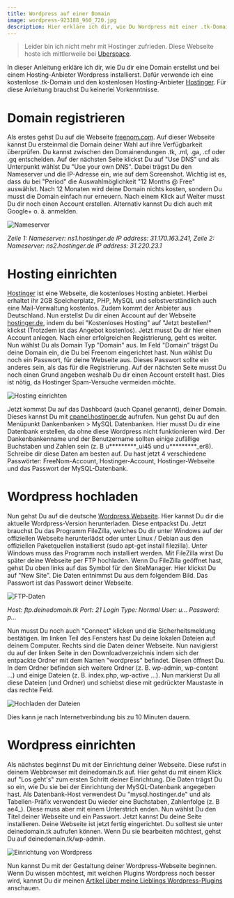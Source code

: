 ```yaml
---
title: Wordpress auf einer Domain
image: wordpress-923188_960_720.jpg
description: Hier erkläre ich dir, wie Du Wordpress mit einer .tk-Domain einrichtet. Dafür verwenden wir freenom zur Domainregistrierung und Hostinger als Webhoster.
---
```


> Leider bin ich nicht mehr mit Hostinger zufrieden. Diese Webseite hoste ich mittlerweile bei [Uberspace](https://blog.lucas-hild.de/2017/03/uberspace/).

In dieser Anleitung erkläre ich dir, wie Du dir eine Domain erstellst und bei einem Hosting-Anbieter Wordpress installierst. Dafür verwende ich eine kostenlose .tk-Domain und den kostenlosen Hosting-Anbieter [Hostinger](http://hostinger.de). Für diese Anleitung brauchst Du keinerlei Vorkenntnisse.

# Domain registrieren

Als erstes gehst Du auf die Webseite [freenom.com](http://www.freenom.com/). Auf dieser Webseite kannst Du ersteinmal die Domain deiner Wahl auf ihre Verfügbarkeit überprüfen. Du kannst zwischen den Domainendungen .tk, .ml, .ga, .cf oder .gq entscheiden. Auf der nächsten Seite klickst Du auf "Use DNS" und als Unterpunkt wählst Du "Use your own DNS". Dabei trägst Du den Nameserver und die IP-Adresse ein, wie auf dem Screenshot. Wichtig ist es, dass du bei "Period" die Auswahlmöglichkeit "12 Months @ Free" auswählst. Nach 12 Monaten wird deine Domain nichts kosten, sondern Du musst die Domain einfach nur erneuern. Nach einem Klick auf Weiter musst Du dir noch einen Account erstellen. Alternativ kannst Du dich auch mit Google+ o. ä. anmelden.

![Nameserver](01.png)

*Zeile 1: Nameserver: ns1.hostinger.de IP address: 31.170.163.241, Zeile 2: Nameserver: ns2.hostinger.de IP address: 31.220.23.1*

# Hosting einrichten

[Hostinger](http://api.hostinger.de/redir/17957423) ist eine Webseite, die kostenloses Hosting anbietet. Hierbei erhaltet ihr 2GB Speicherplatz, PHP, MySQL und selbstverständlich auch eine Mail-Verwaltung kostenlos. Zudem kommt der Anbieter aus Deutschland. Nun erstellst Du dir einen Account auf der Webseite [hostinger.de](http://api.hostinger.de/redir/17957423), indem du bei "Kostenloses Hosting" auf "Jetzt bestellen!" klickst (Trotzdem ist das Angebot kostenlos). Jetzt musst Du dir hier einen Account anlegen. Nach einer erfolgreichen Registrierung, geht es weiter. Nun wählst Du als Domain Typ "Domain" aus. Im Feld "Domain" trägst Du deine Domain ein, die Du bei Freenom eingerichtet hast. Nun wählst Du noch ein Passwort, für deine Webseite aus. Dieses Passwort sollte ein anderes sein, als das für die Registrierung. Auf der nächsten Seite musst Du noch einen Grund angeben weshalb Du dir einen Account erstellt hast. Dies ist nötig, da Hostinger Spam-Versuche vermeiden möchte.

![Hosting einrichten](02.png)

Jetzt kommst Du auf das Dashboard (auch Cpanel genannt), deiner Domain. Dieses kannst Du mit [cpanel.hostinger.de](http://cpanel.hostinger.de) aufrufen. Nun gehst Du auf den Menüpunkt Dankenbanken > MySQL Datenbanken. Hier musst Du dir eine Datenbank erstellen, da ohne diese Wordpress nicht funktionieren wird. Der Dankenbankenname und der Benutzername sollten einige zufällige Buchstaben und Zahlen sein (z. B u\*\*\*\*\*\*\*\*\*\_ui45 und u\*\*\*\*\*\*\*\*\*\_er8). Schreibe dir diese Daten am besten auf. Du hast jetzt 4 verschiedene Passwörter: FreeNom-Account, Hostinger-Account, Hostinger-Webseite und das Passwort der MySQL-Datenbank.

# Wordpress hochladen

Nun gehst Du auf die deutsche [Wordpress Webseite](https://de.wordpress.org/). Hier kannst Du dir die aktuelle Wordpress-Version herunterladen. Diese entpackst Du. Jetzt brauchst Du das Programm FileZilla, welches Du dir unter Windows auf der offiziellen Webseite herunterlädst oder unter Linux / Debian aus den offiziellen Paketquellen installierst (sudo apt-get install filezilla). Unter Windows muss das Programm noch installiert werden. Mit FileZilla wirst Du später deine Webseite per FTP hochladen. Wenn Du FileZilla geöffnet hast, gehst Du oben links auf das Symbol für den SiteManager. Hier klickst Du auf "New Site". Die Daten entnimmst Du aus dem folgendem Bild. Das Passwort ist das Passwort deiner Webseite.

![FTP-Daten](03.png)

*Host: ftp.deinedomain.tk Port: 21 Login Type: Normal User: u... Password: p...*

Nun musst Du noch auch "Connect" klicken und die Sicherheitsmeldung bestätigen. Im linken Teil des Fensters hast Du deine lokalen Dateien auf deinem Computer. Rechts sind die Daten deiner Webseite. Nun navigierst du auf der linken Seite in den Downloadverzeichnis indem sich der entpackte Ordner mit dem Namen "wordpress" befindet. Diesen öffnest Du. In dem Ordner befinden sich weitere Ordner (z. B. wp-admin, wp-content ...) und einige Dateien (z. B. index.php, wp-active ...). Nun markierst Du all diese Dateien (und Ordner) und schiebst diese mit gedrückter Maustaste in das rechte Feld.

![Hochladen der Dateien](04.png)

Dies kann je nach Internetverbindung bis zu 10 Minuten dauern.

# Wordpress einrichten

Als nächstes beginnst Du mit der Einrichtung deiner Webseite. Diese rufst in deinem Webbrowser mit deinedomain.tk auf. Hier gehst du mit einem Klick auf "Los geht's" zum ersten Schritt deiner Einrichtung. Die Daten trägst Du so ein, wie Du sie bei der Einrichtung der MySQL-Datenbank angegeben hast. Als Datenbank-Host verwendest Du "mysql.hostinger.de" und als Tabellen-Präfix verwendest Du wieder eine Buchstaben, Zahlenfolge (z. B ae4_). Diese muss aber mit einem Unterstrich enden. Nun wählst Du den Titel deiner Webseite und ein Passwort. Jetzt kannst Du deine Seite installieren. Deine Webseite ist jetzt fertig eingerichtet. Du solltest sie unter deinedomain.tk aufrufen können. Wenn Du sie bearbeiten möchtest, gehst Du auf deinedomain.tk/wp-admin.

![Einrichtung von Wordpress](05.png)

Nun kannst Du mit der Gestaltung deiner Wordpress-Webseite beginnen. Wenn Du wissen möchtest, mit welchen Plugins Wordpress noch besser wird, kannst Du dir meinen [Artikel über meine Lieblings Wordpress-Plugins](/wordpress-plugins) anschauen.
